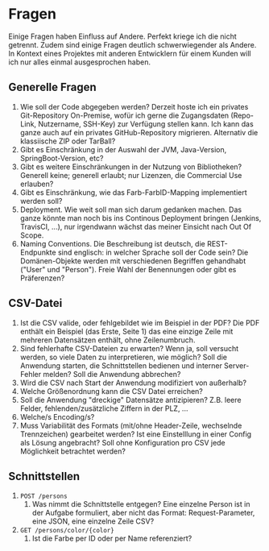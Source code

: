 # Fragen

Einige Fragen haben Einfluss auf Andere. Perfekt kriege ich die nicht getrennt. Zudem sind einige Fragen deutlich schwerwiegender als Andere. In Kontext eines Projektes mit anderen Entwicklern für einem Kunden will ich nur alles einmal ausgesprochen haben.  

## Generelle Fragen

1.  Wie soll der Code abgegeben werden? Derzeit hoste ich ein privates Git-Repository On-Premise, wofür ich gerne die Zugangsdaten (Repo-Link, Nutzername, SSH-Key) zur Verfügung stellen kann. Ich kann das ganze auch auf ein privates GitHub-Repository migrieren. Alternativ die klassiische ZIP oder TarBall?
2.  Gibt es Einschränkung in der Auswahl der JVM, Java-Version, SpringBoot-Version, etc?
3.  Gibt es weitere Einschränkungen in der Nutzung von Bibliotheken? Generell keine; generell erlaubt; nur Lizenzen, die Commercial Use erlauben?
4.  Gibt es Einschränkung, wie das Farb-FarbID-Mapping implementiert werden soll?
5.  Deployment. Wie weit soll man sich darum gedanken machen. Das ganze könnte man noch bis ins Continous Deployment bringen (Jenkins, TravisCI, ...), nur irgendwann wächst das meiner Einsicht nach Out Of Scope.
6.  Naming Conventions. Die Beschreibung ist deutsch, die REST-Endpunkte sind englisch: in welcher Sprache soll der Code sein? Die Domänen-Objekte werden mit verschiedenen Begriffen gehandhabt ("User" und "Person"). Freie Wahl der Benennungen oder gibt es Präferenzen?

## CSV-Datei

1.  Ist die CSV valide, oder fehlgebildet wie im Beispiel in der PDF? Die PDF enthält ein Beispiel (das Erste, Seite 1) das eine einzige Zeile mit mehreren Datensätzen enthält, ohne Zeilenumbruch.
2.  Sind fehlerhafte CSV-Dateien zu erwarten? Wenn ja, soll versucht werden, so viele Daten zu interpretieren, wie möglich? Soll die Anwendung starten, die Schnittstellen bedienen und interner Server-Fehler melden? Soll die Anwendung abbrechen?
3.  Wird die CSV nach Start der Anwendung modifiziert von außerhalb?
4.  Welche Größenordnung kann die CSV Datei erreichen?
5.  Soll die Anwendung "dreckige" Datensätze antizipieren? Z.B. leere Felder, fehlenden/zusätzliche Ziffern in der PLZ, ...
6.  Welche/s Encoding/s?
7.  Muss Variabilität des Formats (mit/ohne Header-Zeile, wechselnde Trennzeichen) gearbeitet werden? Ist eine Einstelllung in einer Config als Lösung angebracht? Soll ohne Konfiguration pro CSV jede Möglichkeit betrachtet werden?

## Schnittstellen

1.  ```POST /persons```
    1.  Was nimmt die Schnittstelle entgegen? Eine einzelne Person ist in der Aufgabe formuliert, aber nicht das Format: Request-Parameter, eine JSON, eine einzelne Zeile CSV?
2.  ```GET /persons/color/{color}```
    1.  Ist die Farbe per ID oder per Name referenziert?
